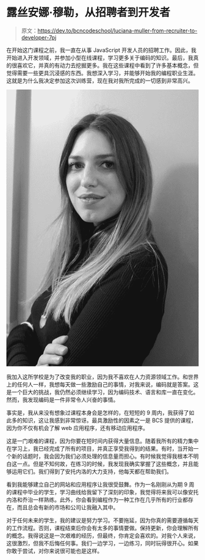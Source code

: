 # 露丝安娜·穆勒，从招聘者到开发者

> 原文：<https://dev.to/bcncodeschool/luciana-muller-from-recruiter-to-developer-7pj>

在开始这门课程之前，我一直在从事 JavaScript 开发人员的招聘工作。因此，我开始进入开发领域，并参加小型在线课程，学习更多关于编码的知识。最后，我真的很喜欢它，并真的有动力去挖掘更多。我在这些课程中看到了许多基本概念，但觉得需要一些更具沉浸感的东西。我想深入学习，并能够开始我的编程职业生涯。这就是为什么我决定参加这次训练营，现在我对我所完成的一切感到非常高兴。

[![Luciana Muller, Barcelona Code School's graduate](img/6f27b48adf3753b3ca64519af6bad4f5.png)](https://res.cloudinary.com/practicaldev/image/fetch/s--y8f2xp3B--/c_limit%2Cf_auto%2Cfl_progressive%2Cq_auto%2Cw_880/https://barcelonacodeschool.com/blog-pics/2019/04/luciana_muller_barcelona_code_school.jpg)

我加入这所学校是为了改变我的职业，因为我不喜欢在人力资源领域工作。和世界上的任何人一样，我想每天做一些激励自己的事情，对我来说，编码就是答案。这是一个巨大的挑战，我仍然必须继续学习，因为编码技术、语言和库一直在变化。然而，我发现编码是一件非常令人兴奋的事情。

事实是，我从来没有想象过课程本身会是怎样的，在短短的 9 周内，我获得了如此多的知识，这让我感到非常惊讶。最具激励性的因素之一是 BCS 提供的课程，因为你不仅有机会了解 web 应用程序，还有移动应用程序。

这是一门艰难的课程，因为你要在短时间内获得大量信息。随着我所有的精力集中在学习上，我已经完成了所有的项目，并真正享受我得到的结果。有时，当开始一个新的话题时，我会因为我们必须处理的信息量而担心。有时候我觉得我根本不明白这一点。但是不知何故，在练习的时候，我发现我确实掌握了这些概念，并且能够运用它们。我们得到了安托内洛的大力支持，他每天都在帮助我们。

看到我能够建立自己的网站和应用程序让我很受鼓舞。作为一名刚刚从为期 9 周的课程中毕业的学生，学习曲线给我留下了深刻的印象，我觉得将来我可以像安托内洛和乔治一样熟练。此外，你会看到编程作为一种工作在几乎所有的行业都存在，而且总会有新的市场和公司让我融入其中。

对于任何未来的学生，我的建议是努力学习。不要拖延，因为你真的需要遵循每天的工作流程。否则，课程结束后你会有太多的事情要做。保持更新，你会理解所有的概念。我得说这是一次艰难的经历，但最终，你肯定会喜欢的。对我个人来说，这很激烈，但我不后悔任何事。我们一边学习，一边练习，同时玩得很开心。如果你敢于尝试，对你来说很可能也是这样。